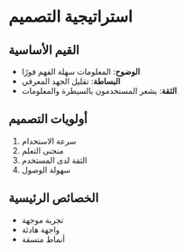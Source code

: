 # استراتيجية التصميم

## القيم الأساسية

- **الوضوح**: المعلومات سهلة الفهم فورًا
- **البساطة**: تقليل الجهد المعرفي
- **الثقة**: يشعر المستخدمون بالسيطرة والمعلومات

## أولويات التصميم

1. سرعة الاستخدام
2. منحنى التعلم
3. الثقة لدى المستخدم
4. سهولة الوصول

## الخصائص الرئيسية

- تجربة موجهة
- واجهة هادئة
- أنماط متسقة